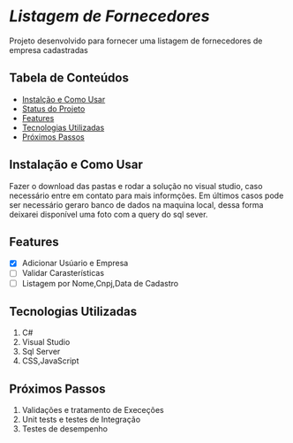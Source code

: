 # *Listagem de Fornecedores*
Projeto desenvolvido para fornecer uma listagem de fornecedores de empresa cadastradas
## Tabela de Conteúdos
* [Instalção e Como Usar](#Instalação_e_Como_Usar)
* [Status do Projeto](#Status_do_Projeto)
* [Features](#Features)
* [Tecnologias Utilizadas](#Tecnologias_Utilizadas)
* [Próximos Passos](#Próximos_Passos)

## Instalação e Como Usar
Fazer o download das pastas e rodar a solução no visual studio,
caso necessário entre em contato para mais informções.
Em últimos casos pode ser necessário geraro banco de dados na maquina local, dessa forma
deixarei disponível uma foto com a query do sql sever.



## Features
- [x] Adicionar Usúario e Empresa
- [ ] Validar Carasterísticas
- [ ] Listagem por Nome,Cnpj,Data de Cadastro

## Tecnologias Utilizadas
1. C#
2. Visual Studio
3. Sql Server
4. CSS,JavaScript

## Próximos Passos
1. Validações e tratamento de Execeções
2. Unit tests e testes de Integração
3. Testes de desempenho

